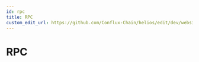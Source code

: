 ```yaml
---
id: rpc
title: RPC
custom_edit_url: https://github.com/Conflux-Chain/helios/edit/dev/websites/doc/docs/rpc.md
---
```


# RPC
